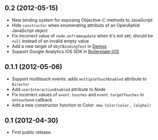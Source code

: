 ## 0.2 (2012-05-15)

- New binding system for exposing Objective-C methods to JavaScript
- Hide `constructor` when enumerating attributs of an OpenAphid JavaScript object
- Fix incorrect value of `node.onframeupdate` when it's not set; should be `null` instead of an invalid empty value
- Add a new target of `ObjCBindingTest` in [Demos](https://github.com/openaphid/Demos)
- Support Google Analytics iOS SDK in [Boilerplate-iOS](https://github.com/openaphid/Boilerplate-iOS)


## 0.1.1 (2012-05-06)

- Support multitouch events: adds `multipleTouchEnabled` attribute to `Director` 
- Add `userInteractionEnabled` attribute to Node
- Fix incorrect values of `event.touches` and `event.targetTouches` in `ontouchend` callback
- Add a new constructor function to Color: `new Color(color, [alpha])` 

## 0.1 (2012-04-30)

- First public release.
